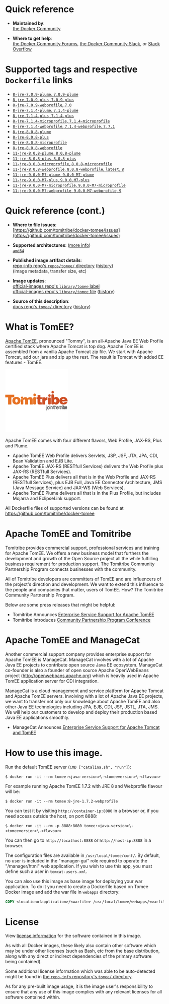 <!--

********************************************************************************

WARNING:

    DO NOT EDIT "tomee/README.md"

    IT IS AUTO-GENERATED

    (from the other files in "tomee/" combined with a set of templates)

********************************************************************************

-->

# Quick reference

-	**Maintained by**:  
	[the Docker Community](https://github.com/tomitribe/docker-tomee)

-	**Where to get help**:  
	[the Docker Community Forums](https://forums.docker.com/), [the Docker Community Slack](https://dockr.ly/slack), or [Stack Overflow](https://stackoverflow.com/search?tab=newest&q=docker)

# Supported tags and respective `Dockerfile` links

-	[`8-jre-7.0.9-plume`, `7.0.9-plume`](https://github.com/tomitribe/docker-tomee/blob/58883d3a23534dc5ee1bc6cee455cf797650d507/TomEE-7.0/jre8/plume/Dockerfile)
-	[`8-jre-7.0.9-plus`, `7.0.9-plus`](https://github.com/tomitribe/docker-tomee/blob/58883d3a23534dc5ee1bc6cee455cf797650d507/TomEE-7.0/jre8/plus/Dockerfile)
-	[`8-jre-7.0.9-webprofile`, `7.0`](https://github.com/tomitribe/docker-tomee/blob/58883d3a23534dc5ee1bc6cee455cf797650d507/TomEE-7.0/jre8/webprofile/Dockerfile)
-	[`8-jre-7.1.4-plume`, `7.1.4-plume`](https://github.com/tomitribe/docker-tomee/blob/58883d3a23534dc5ee1bc6cee455cf797650d507/TomEE-7.1/jre8/plume/Dockerfile)
-	[`8-jre-7.1.4-plus`, `7.1.4-plus`](https://github.com/tomitribe/docker-tomee/blob/58883d3a23534dc5ee1bc6cee455cf797650d507/TomEE-7.1/jre8/plus/Dockerfile)
-	[`8-jre-7.1.4-microprofile`, `7.1.4-microprofile`](https://github.com/tomitribe/docker-tomee/blob/58883d3a23534dc5ee1bc6cee455cf797650d507/TomEE-7.1/jre8/microprofile/Dockerfile)
-	[`8-jre-7.1.4-webprofile`, `7.1.4-webprofile`, `7`, `7.1`](https://github.com/tomitribe/docker-tomee/blob/58883d3a23534dc5ee1bc6cee455cf797650d507/TomEE-7.1/jre8/webprofile/Dockerfile)
-	[`8-jre-8.0.8-plume`](https://github.com/tomitribe/docker-tomee/blob/58883d3a23534dc5ee1bc6cee455cf797650d507/TomEE-8.0/jre8/plume/Dockerfile)
-	[`8-jre-8.0.8-plus`](https://github.com/tomitribe/docker-tomee/blob/58883d3a23534dc5ee1bc6cee455cf797650d507/TomEE-8.0/jre8/plus/Dockerfile)
-	[`8-jre-8.0.8-microprofile`](https://github.com/tomitribe/docker-tomee/blob/58883d3a23534dc5ee1bc6cee455cf797650d507/TomEE-8.0/jre8/microprofile/Dockerfile)
-	[`8-jre-8.0.8-webprofile`](https://github.com/tomitribe/docker-tomee/blob/58883d3a23534dc5ee1bc6cee455cf797650d507/TomEE-8.0/jre8/webprofile/Dockerfile)
-	[`11-jre-8.0.8-plume`, `8.0.8-plume`](https://github.com/tomitribe/docker-tomee/blob/58883d3a23534dc5ee1bc6cee455cf797650d507/TomEE-8.0/jre11/plume/Dockerfile)
-	[`11-jre-8.0.8-plus`, `8.0.8-plus`](https://github.com/tomitribe/docker-tomee/blob/58883d3a23534dc5ee1bc6cee455cf797650d507/TomEE-8.0/jre11/plus/Dockerfile)
-	[`11-jre-8.0.8-microprofile`, `8.0.8-microprofile`](https://github.com/tomitribe/docker-tomee/blob/58883d3a23534dc5ee1bc6cee455cf797650d507/TomEE-8.0/jre11/microprofile/Dockerfile)
-	[`11-jre-8.0.8-webprofile`, `8.0.8-webprofile`, `latest`, `8`](https://github.com/tomitribe/docker-tomee/blob/58883d3a23534dc5ee1bc6cee455cf797650d507/TomEE-8.0/jre11/webprofile/Dockerfile)
-	[`11-jre-9.0.0-M7-plume`, `9.0.0-M7-plume`](https://github.com/tomitribe/docker-tomee/blob/58883d3a23534dc5ee1bc6cee455cf797650d507/TomEE-9.0/jre11/plume/Dockerfile)
-	[`11-jre-9.0.0-M7-plus`, `9.0.0.M7-plus`](https://github.com/tomitribe/docker-tomee/blob/58883d3a23534dc5ee1bc6cee455cf797650d507/TomEE-9.0/jre11/plus/Dockerfile)
-	[`11-jre-9.0.0-M7-microprofile`, `9.0.0-M7-microprofile`](https://github.com/tomitribe/docker-tomee/blob/58883d3a23534dc5ee1bc6cee455cf797650d507/TomEE-9.0/jre11/microprofile/Dockerfile)
-	[`11-jre-9.0.0-M7-webprofile`, `9.0.0-M7-webprofile`, `9`](https://github.com/tomitribe/docker-tomee/blob/58883d3a23534dc5ee1bc6cee455cf797650d507/TomEE-9.0/jre11/webprofile/Dockerfile)

# Quick reference (cont.)

-	**Where to file issues**:  
	[https://github.com/tomitribe/docker-tomee/issues](https://github.com/tomitribe/docker-tomee/issues)

-	**Supported architectures**: ([more info](https://github.com/docker-library/official-images#architectures-other-than-amd64))  
	[`amd64`](https://hub.docker.com/r/amd64/tomee/)

-	**Published image artifact details**:  
	[repo-info repo's `repos/tomee/` directory](https://github.com/docker-library/repo-info/blob/master/repos/tomee) ([history](https://github.com/docker-library/repo-info/commits/master/repos/tomee))  
	(image metadata, transfer size, etc)

-	**Image updates**:  
	[official-images repo's `library/tomee` label](https://github.com/docker-library/official-images/issues?q=label%3Alibrary%2Ftomee)  
	[official-images repo's `library/tomee` file](https://github.com/docker-library/official-images/blob/master/library/tomee) ([history](https://github.com/docker-library/official-images/commits/master/library/tomee))

-	**Source of this description**:  
	[docs repo's `tomee/` directory](https://github.com/docker-library/docs/tree/master/tomee) ([history](https://github.com/docker-library/docs/commits/master/tomee))

# What is TomEE?

[Apache TomEE](http://tomee.apache.org/), pronounced "Tommy", is an all-Apache Java EE Web Profile certified stack where Apache Tomcat is top dog. Apache TomEE is assembled from a vanilla Apache Tomcat zip file. We start with Apache Tomcat, add our jars and zip up the rest. The result is Tomcat with added EE features - TomEE.

![logo](https://raw.githubusercontent.com/docker-library/docs/4a10a52c08621b68c1b1b53b561f819d9e78c2e0/tomee/logo.png)

Apache TomEE comes with four different flavors, Web Profile, JAX-RS, Plus and Plume.

-	Apache TomEE Web Profile delivers Servlets, JSP, JSF, JTA, JPA, CDI, Bean Validation and EJB Lite.
-	Apache TomEE JAX-RS (RESTfull Services) delivers the Web Profile plus JAX-RS (RESTfull Services).
-	Apache TomEE Plus delivers all that is in the Web Profile and JAX-RS (RESTfull Services), plus EJB Full, Java EE Connector Architecture, JMS (Java Message Service) and JAX-WS (Web Services).
-	Apache TomEE Plume delivers all that is in the Plus Profile, but includes Mojarra and EclipseLink support.

All Dockerfile files of supported versions can be found at https://github.com/tomitribe/docker-tomee

# Apache TomEE and Tomitribe

Tomitribe provides commercial support, professional services and training for Apache TomEE. We offers a new business model that furthers the development and growth of the Open Source project all the while fulfilling business requirement for production support. The Tomitribe Community Partnership Program connects businesses with the community.

All of Tomitribe developers are committers of TomEE and are influencers of the project's direction and development. We want to extend this influence to the people and companies that matter, users of TomEE. How? The Tomitribe Community Partnership Program.

Below are some press releases that might be helpful:

-	Tomitribe Announces [Enterprise Service Support for Apache TomEE](http://www.tomitribe.com/company/press/tomitribe_enterprise_service_support_for_apache_tomee_javaone_2013/)
-	Tomitribe Introduces [Community Partnership Program Conference](http://www.tomitribe.com/company/press/tomitribe-introduces-community-partnership-program-and-presents-java-ee-sessions-at-javaone-2014-conference/)

# Apache TomEE and ManageCat

Another commercial support company provides enterprise support for Apache TomEE is ManageCat. ManageCat involves with a lot of Apache Java EE projects to contribute open source Java EE ecosystem. ManageCat co-founder is also a founder of open source Apache OpenWebBeans project (http://openwebbans.apache.org) which is heavily used in Apache TomEE application server for CDI integration.

ManageCat is a cloud management and service platform for Apache Tomcat and Apache TomEE servers. Involving with a lot of Apache Java EE projects, we want to transfer not only our knowledge about Apache TomEE and also other Java EE technologies including JPA, EJB, CDI, JSF, JSTL, JTA, JMS. We will help our customers to develop and deploy their production based Java EE applications smoothly.

-	ManageCat Announces [Enterprise Service Support for Apache Tomcat and TomEE](http://managecat.com/index.php/enterprise-tomcat-support)

# How to use this image.

Run the default TomEE server (`CMD ["catalina.sh", "run"]`):

```console
$ docker run -it --rm tomee:<java-version>\-<tomeeversion>\-<flavour>
```

For example running Apache TomEE 1.7.2 with JRE 8 and Webprofile flavour will be:

```console
$ docker run -it --rm tomee:8-jre-1.7.2-webprofile
```

You can test it by visiting `http://container-ip:8080` in a browser or, if you need access outside the host, on port 8888:

```console
$ docker run -it --rm -p 8888:8080 tomee:<java-version>\-<tomeeversion>\-<flavour>
```

You can then go to `http://localhost:8888` or `http://host-ip:8888` in a browser.

The configuration files are available in `/usr/local/tomee/conf/`. By default, no user is included in the "manager-gui" role required to operate the "/manager/html" web application. If you wish to use this app, you must define such a user in `tomcat-users.xml`.

You can also use this image as base image for deploying your war application. To do it you need to create a Dockerfile based on Tomee Docker image and add the war file in `webapps` directory:

```dockerfile
COPY <locationofapplication>/<warfile> /usr/local/tomee/webapps/<warfile>
```

# License

View [license information](http://www.apache.org/licenses/LICENSE-2.0) for the software contained in this image.

As with all Docker images, these likely also contain other software which may be under other licenses (such as Bash, etc from the base distribution, along with any direct or indirect dependencies of the primary software being contained).

Some additional license information which was able to be auto-detected might be found in [the `repo-info` repository's `tomee/` directory](https://github.com/docker-library/repo-info/tree/master/repos/tomee).

As for any pre-built image usage, it is the image user's responsibility to ensure that any use of this image complies with any relevant licenses for all software contained within.
